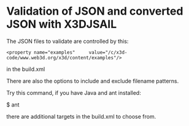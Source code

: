 # Validation of JSON and converted JSON with X3DJSAIL
The JSON files to validate are controlled by this:

	<property name="examples"     value="/c/x3d-code/www.web3d.org/x3d/content/examples"/>

in the build.xml

There are also the options to include and exclude filename patterns.

Try this command, if you have Java and ant installed:

$ ant

there are additional targets in the build.xml to choose from.